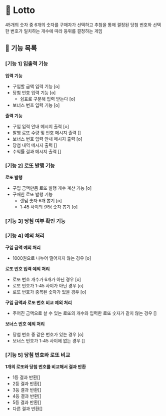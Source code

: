 # 🎯 Lotto
45개의 숫자 중 6개의 숫자를 구매자가 선택하고 추첨을 통해 결정된 당첨 번호와 선택한 번호가 일치하는 개수에 따라 등위를 결정하는 게임

## 🔧 기능 목록
### [기능 1] 입출력 기능   
**입력 기능**
* 구입할 금액 입력 기능 [o]
* 당첨 번호 입력 기능 [o]
    * 쉼표로 구분해 입력 받는다 [o]
* 보너스 번호 입력 기능 [o]

**출력 기능**
* 구입 입력 안내 메시지 출력 [o]
* 발행 로또 수량 및 번호 메시지 출력 []
* 보너스 번호 입력 안내 메시지 출력 [o]
* 당첨 내역 메시지 출력 []
* 수익률 결과 메시지 출력 []

### [기능 2] 로또 발행 기능
**로또 발행**
* 구입 금액만큼 로또 발행 개수 계산 기능 [o]
* 구매한 로또 발행 기능
    * 랜덤 숫자 6개 뽑기 [o]
    * 1-45 사이의 랜덤 숫자 뽑기 [o]

### [기능 3] 당첨 여부 확인 기능
### [기능 4] 예외 처리
**구입 금액 예외 처리**   
* 1000원으로 나누어 떨어지지 않는 경우 [o]    

**로또 번호 입력 예외 처리**   
* 로또 번호 개수가 6개가 아닌 경우 [o]
* 로또 번호가 1-45 사이가 아닌 경우 [o]
* 로또 번호가 중복된 숫자가 있을 경우 [o]   

**구입 금액과 로또 번호 비교 예외 처리**   
* 주어진 금액으로 살 수 있는 로또의 개수와 입력한 로또 숫자가 같지 않는 경우 []   

**보너스 번호 예외 처리**
* 당첨 번호 중 같은 번호가 있는 경우 [o]
* 보너스 번호가 1-45 사이에 없는 경우 []

### [기능 5] 당첨 번호와 로또 비교
**1개의 로또와 당첨 번호를 비교해서 결과 반환**
* 1등 결과 반환[]
* 2등 결과 반환[]
* 3등 결과 반환[]
* 4등 결과 반환[]
* 5등 결과 반환[]
* 다른 결과 반환[]